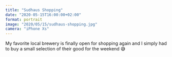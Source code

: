 ```yaml
---
title: "Sudhaus Shopping"
date: "2020-05-15T16:00:00+02:00"
format: portrait
image: "2020/05/15/sudhaus-shopping.jpg"
camera: "iPhone Xs"
---
```


My favorite local brewery is finally open for shopping again and I simply had to buy a small selection of their good for the weekend 😅

